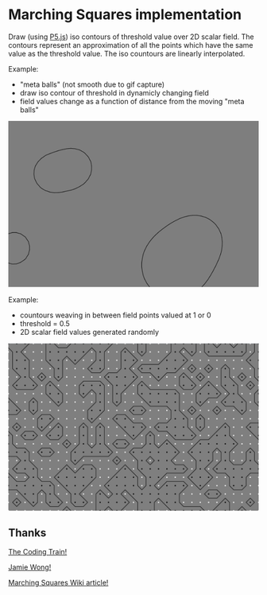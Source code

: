 # Marching Squares implementation

Draw (using [P5.js](https://p5js.org/)) iso contours of threshold value over 2D scalar field. The contours represent an approximation of all the points which have the same value as the threshold value. The iso countours are linearly interpolated.

Example:
 - "meta balls" (not smooth due to gif capture)
 - draw iso contour of threshold in dynamicly changing field
 - field values change as a function of distance from the moving "meta balls"

 ![](readme/meta-balls-example.gif)

Example:

- countours weaving in between field points valued at 1 or 0
- threshold = 0.5
- 2D scalar field values generated randomly

![](readme/initial-example.png)

## Thanks

[The Coding Train!](https://www.youtube.com/watch?v=0ZONMNUKTfU)

[Jamie Wong!](http://jamie-wong.com/2014/08/19/metaballs-and-marching-squares/)

[Marching Squares Wiki article!](https://en.wikipedia.org/wiki/Marching_squares)
